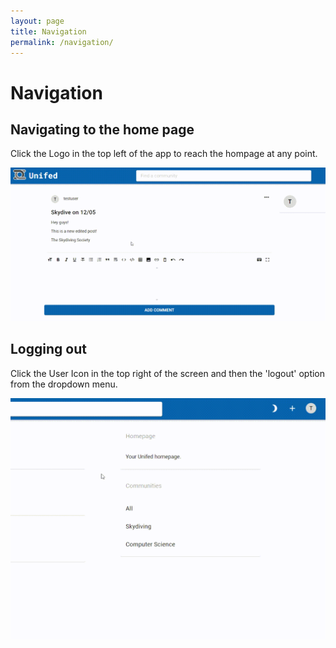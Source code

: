 ```yaml
---
layout: page 
title: Navigation 
permalink: /navigation/
---
```


# Navigation

## Navigating to the home page

Click the Logo in the top left of the app to reach the hompage at any point.

![Navigating to Home Page](../gifs/return-home.gif)

## Logging out

Click the User Icon in the top right of the screen and then the 'logout' option from the dropdown menu.

![Logging Out](../gifs/logout.gif)